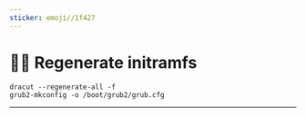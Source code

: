 ```yaml
---
sticker: emoji//1f427
---
```

# 🏃‍♂️ Regenerate initramfs

```shell
dracut --regenerate-all -f
grub2-mkconfig -o /boot/grub2/grub.cfg
```

---
